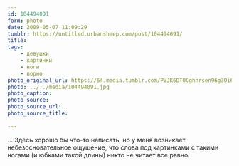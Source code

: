 ```yaml
---
id: 104494091
form: photo
date: 2009-05-07 11:09:29
tumblr: https://untitled.urbansheep.com/post/104494091/
title:
tags:
    - девушки
    - картинки
    - ноги
    - порно
photo_original_url: https://64.media.tumblr.com/PVJK6DT0Cghnrsen96g3Oi6Fo1_500.jpg
photo: ../../media/104494091.jpg
photo_caption:
photo_source:
photo_source_url:
photo_source_title:

---
```


<p>… Здесь хорошо бы что-то написать, но у меня возникает небезосновательное ощущение, что слова под картинками с такими ногами (и юбками такой длины) никто не читает все равно.</p>
